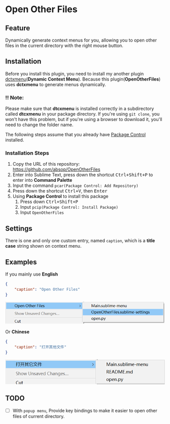 # Open Other Files

## Feature
Dynamically generate context menus for you, allowing you to open other files in the current directory with the right mouse button.


## Installation
Before you install this plugin, you need to install my another plugin [dctxmenu](https://github.com/absop/dctxmenu)(**Dynamic Context Menu**). Because this plugin(**OpenOtherFiles**) uses **dctxmenu** to generate menus dynamically.

### !! Note:
Please make sure that **dtcxmenu** is installed correctly in a subdirectory called **dtcxmenu** in your package directory. If you're using `git clone`, you won't have this problem, but if you're using a browser to download it, you'll need to change the folder name.

The following steps assume that you already have [Package Control](https://packagecontrol.io/) installed.

### Installation Steps
1. Copy the URL of this repository: <https://github.com/absop/OpenOtherFiles>
2. Enter into Sublime Text, press down the shortcut <kbd>Ctrl+Shift+P</kbd> to enter into **Command Palette**
3. Input the command `pcar(Package Control: Add Repository)`
4. Press down the shortcut <kbd>Ctrl+V</kbd>, then <kbd>Enter</kbd>
5. Using **Package Control** to install this package
   1. Press down <kbd>Ctrl+Shift+P</kbd>
   2. Input `pcip(Package Control: Install Package)`
   3. Input `OpenOtherFiles`


## Settings

There is one and only one custom entry, named `caption`, which is a **title case** string shown on context menu.


## Examples
If you mainly use **English**
```json
{
    "caption": "Open Other Files"
}
```
![](image/en.png)

Or **Chinese**
```json
{
    "caption": "打开其他文件"
}
```
![](image/cn.png)


## TODO
- [ ] With `popup menu`, Provide key bindings to make it easier to open other files of current directory.
